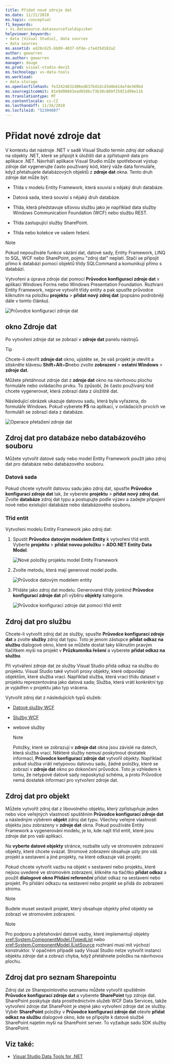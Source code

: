```yaml
---
title: Přidat nové zdroje dat
ms.date: 11/21/2018
ms.topic: conceptual
f1_keywords:
- vs.datasource.datasourcefieldspicker
helpviewer_keywords:
- data [Visual Studio], data sources
- data sources
ms.assetid: ed28c625-bb89-4037-bfde-cfa435d182a2
author: gewarren
ms.author: gewarren
manager: douge
ms.prod: visual-studio-dev15
ms.technology: vs-data-tools
ms.workload:
- data-storage
ms.openlocfilehash: fe32424632d06ed637b41dcd3d4b614afde369bd
ms.sourcegitcommit: 81e9d90843ead658bc73b30c869f25921d99e116
ms.translationtype: MT
ms.contentlocale: cs-CZ
ms.lasthandoff: 11/26/2018
ms.locfileid: "52304607"
---
```

# <a name="add-new-data-sources"></a>Přidat nové zdroje dat

V kontextu dat nástroje .NET v sadě Visual Studio termín *zdroj dat* odkazují na objekty .NET, které se připojit k úložišti dat a zpřístupnit data pro aplikace .NET. Návrháři aplikace Visual Studio může spotřebovat výstup zdroje dat vygenerujte často používaný kód, který váže data formuláře, když přetahujete databázových objektů z **zdroje dat** okna. Tento druh zdroje dat může být:

- Třída v modelu Entity Framework, která souvisí s nějaký druh databáze.

- Datová sada, která souvisí s nějaký druh databáze.

- Třída, která představuje síťovou službu jako je například data služby Windows Communication Foundation (WCF) nebo službu REST.

- Třída zastupující služby SharePoint.

- Třída nebo kolekce ve vašem řešení.

> [!NOTE]
> Pokud nepoužíváte funkce vázání dat, datové sady, Entity Framework, LINQ to SQL, WCF nebo SharePoint, pojmu "zdroj dat" neplatí. Stačí se připojit přímo k databázi pomocí objektů třídy SQLCommand a komunikují přímo s databází.

Vytvoření a úprava zdroje dat pomocí **Průvodce konfigurací zdroje dat** v aplikaci Windows Forms nebo Windows Presentation Foundation. Rozhraní Entity Framework, nejprve vytvořit třídy entity a pak spusťte průvodce kliknutím na položku **projektu** > **přidat nový zdroj dat** (popsáno podrobněji dále v tomto článku).

![Průvodce konfigurací zdroje dat](../data-tools/media/data-source-configuration-wizard.png)

## <a name="data-sources-window"></a>okno Zdroje dat

Po vytvoření zdroje dat se zobrazí v **zdroje dat** panelu nástrojů.

> [!TIP]
> Chcete-li otevřít **zdroje dat** okno, ujistěte se, že váš projekt je otevřít a stiskněte klávesu **Shift**+**Alt**+**D**nebo zvolte **zobrazení** > **ostatní Windows** > **zdroje dat**.

Můžete přetáhnout zdroje dat z **zdroje dat** okno na návrhovou plochu formuláře nebo ovládacího prvku. To způsobí, že často používaný kód chcete vygenerovat, která zobrazí data z úložiště dat.

Následující obrázek ukazuje datovou sadu, která byla vyřazena, do formuláře Windows. Pokud vyberete **F5** na aplikaci, v ovládacích prvcích ve formuláři se zobrazí data z databáze.

![Operace přetažení zdroje dat](../data-tools/media/raddata-data-source-drag-operation.png)

## <a name="data-source-for-a-database-or-a-database-file"></a>Zdroj dat pro databáze nebo databázového souboru

Můžete vytvořit datové sady nebo model Entity Framework použít jako zdroj dat pro databáze nebo databázového souboru.

### <a name="dataset"></a>Datová sada

Pokud chcete vytvořit datovou sadu jako zdroj dat, spusťte **Průvodce konfigurací zdroje dat** tak, že vyberete **projektu** > **přidat nový zdroj dat**. Zvolte **databáze** zdroj dat typu a postupujte podle výzev a zadejte připojení nové nebo existující databáze nebo databázového souboru.

### <a name="entity-classes"></a>Tříd entit

Vytvoření modelu Entity Framework jako zdroj dat:

1. Spustit **Průvodce datovým modelem Entity** k vytvoření tříd entit. Vyberte **projektu** > **přidat novou položku** > **ADO.NET Entity Data Model**.

   ![Nové položky projektu model Entity Framework](../data-tools/media/raddata-new-entity-framework-model-project-item.png)

1. Zvolte metodu, která mají generovat model podle.

   ![Průvodce datovým modelem entity](../data-tools/media/raddata-entity-data-model-wizard.png)

1. Přidáte jako zdroj dat modelu. Generované třídy joinkind **Průvodce konfigurací zdroje dat** při výběru **objekty** kategorie.

   ![Průvodce konfigurací zdroje dat pomocí tříd entit](../data-tools/media/raddata-data-source-configuration-wizard-with-entity-classes.png)

## <a name="data-source-for-a-service"></a>Zdroj dat pro službu

Chcete-li vytvořit zdroj dat ze služby, spusťte **Průvodce konfigurací zdroje dat** a zvolte **služby** zdroj dat typu. Toto je jenom zástupce **přidat odkaz na službu** dialogové okno, které se můžete dostat taky kliknutím pravým tlačítkem myši na projekt v **Průzkumníka řešení** a vyberete **přidat odkaz na službu**.

Při vytváření zdroje dat ze služby Visual Studio přidá odkaz na službu do projektu. Visual Studio také vytvoří proxy objekty, které odpovídají objektům, které služba vrací. Například služba, která vrací třídu dataset v projektu reprezentována jako datová sada; Služba, která vrátí konkrétní typ je vyjádřen v projektu jako typ vrácena.

Vytvořit zdroj dat z následujících typů služeb:

- [Datové služby WCF](/dotnet/framework/data/wcf/wcf-data-services-overview)

- [Služby WCF](../data-tools/windows-communication-foundation-services-and-wcf-data-services-in-visual-studio.md)

- webové služby

    > [!NOTE]
    > Položky, které se zobrazují v **zdroje dat** okna jsou závislé na datech, která služba vrací. Některé služby nemusí poskytnout dostatek informací, **Průvodce konfigurací zdroje dat** vytvořil objekty. Například pokud služba vrátí netypovou datovou sadu, žádné položky, které se zobrazí v **zdroje dat** okno po dokončení průvodce. Toto je vzhledem k tomu, že netypové datové sady neposkytují schéma, a proto Průvodce nemá dostatek informací pro vytvoření zdroje dat.

## <a name="data-source-for-an-object"></a>Zdroj dat pro objekt

Můžete vytvořit zdroj dat z libovolného objektu, který zpřístupňuje jeden nebo více veřejných vlastností spuštěním **Průvodce konfigurací zdroje dat** a následným výběrem **objekt** zdroj dat typu. Všechny veřejné vlastnosti objektu jsou zobrazeny v **zdroje dat** okna. Pokud používáte Entity Framework a vygenerování modelu, je to, kde najít tříd entit, které jsou zdroje dat pro vaši aplikaci.

Na **vyberte datové objekty** stránce, rozbalte uzly ve stromovém zobrazení objekty, které chcete svázat. Stromové zobrazení obsahuje uzly pro váš projekt a sestavení a jiné projekty, na které odkazuje váš projekt.

Pokud chcete vytvořit vazbu na objekt v sestavení nebo projektu, které nejsou uvedené ve stromovém zobrazení, klikněte na tlačítko **přidat odkaz** a použít **dialogové okno Přidání referenční** přidat odkaz na sestavení nebo projekt. Po přidání odkazu na sestavení nebo projekt se přidá do zobrazení stromu.

> [!NOTE]
> Budete muset sestavit projekt, který obsahuje objekty před objekty se zobrazí ve stromovém zobrazení.

> [!NOTE]
> Pro podporu a přetahování datové vazby, které implementují objekty <xref:System.ComponentModel.ITypedList> nebo <xref:System.ComponentModel.IListSource> rozhraní musí mít výchozí konstruktor. V opačném případě sady Visual Studio nelze vytvořit instanci objektu zdroje dat a zobrazí chyba, když přetáhnete položku na návrhovou plochu.

## <a name="data-source-for-a-sharepoint-list"></a>Zdroj dat pro seznam Sharepointu

Zdroj dat ze Sharepointového seznamu můžete vytvořit spuštěním **Průvodce konfigurací zdroje dat** a vyberete **SharePoint** typ zdroje dat. SharePoint poskytuje data prostřednictvím služeb WCF Data Services, takže vytvoření zdroje dat SharePoint je stejné jako vytvoření zdroje dat ze služby. Výběr **SharePoint** položky v **Průvodce konfigurací zdroje dat** otevře **přidat odkaz na službu** dialogové okno, kde se připojíte k datové službě SharePoint najetím myší na SharePoint server. To vyžaduje sadu SDK služby SharePoint.

## <a name="see-also"></a>Viz také:

- [Visual Studio Data Tools for .NET](../data-tools/visual-studio-data-tools-for-dotnet.md)